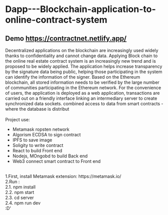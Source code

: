 # Dapp---Blockchain-application-to-online-contract-system
## Demo https://contractnet.netlify.app/ 


Decentralized applications on the blockchain are increasingly used widely thanks to confidentiality and cannot change data. Applying Block chain to the online real estate contract system is an increasingly new trend and is proposed to be widely applied. The application helps increase transparency by the signature data being public, helping those participating in the system can identify the information of the signer. Based on the Ethereum blockchain, all stored information needs to be verified by the large number of communities participating in the Ethereum network. For the convenience of users, the application is deployed as a web application, transactions are carried out on a friendly interface linking an intermediary server to create synchronized data sockets. combined access to data from smart contracts - where the database is distribut<br />
<br />
Project use:<br />
  - Metamask ropsten network<br />
  - Algorism ECDSA to sign contract<br />
  - IPFS to save image<br />
  - Soligity to write contract<br />
  - React to build Front end<br />
  - Nodejs, MOngobd to build Back end<br />
  - Web3 connect smart contract to Front end<br />
  <br />
1.First, install Metamask extension: https://metamask.io/ <br />
2.Run :<br />
2.1. npm install <br />
2.2. npm start<br />
2.3. cd server<br />
2.4. npm run dev<br />
:D' <br />


